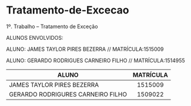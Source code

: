 # Tratamento-de-Excecao
1º. Trabalho – Tratamento de Exceção

ALUNOS ENVOLVIDOS:

ALUNO: JAMES TAYLOR PIRES BEZERRA // MATRÍCULA:1515009

ALUNO: GERARDO RODRIGUES CARNEIRO FILHO // MATRÍCULA:1514955


| ALUNO                            |      MATRÍCULA      |
|----------------------------------|:-------------------:|
| JAMES TAYLOR PIRES BEZERRA       |       1515009       |
| GERARDO RODRIGURES CARNEIRO FILHO|       1509022       |
